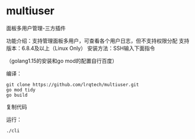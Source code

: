 # multiuser
面板多用户管理-三方插件

功能介绍：支持管理面板多用户，可查看各个用户日志，但不支持权限分配
支持版本：6.8.4及以上（Linux Only）
安装方法：SSH输入下面指令


（golang1.15的安装和go mod的配置自行百度）

编译：

    git clone https://github.com/lrqtech/multiuser.git
    go mod tidy
    go build

复制代码


运行：

    ./cli


